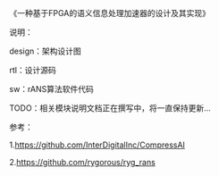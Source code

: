 《一种基于FPGA的语义信息处理加速器的设计及其实现》


说明：

design：架构设计图

rtl：设计源码

sw：rANS算法软件代码




TODO：相关模块说明文档正在撰写中，将一直保持更新...


参考：

1.https://github.com/InterDigitalInc/CompressAI

2.https://github.com/rygorous/ryg_rans
